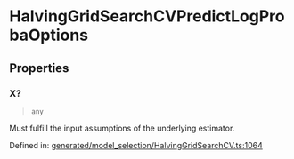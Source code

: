 # HalvingGridSearchCVPredictLogProbaOptions

## Properties

### X?

> `any`

Must fulfill the input assumptions of the underlying estimator.

Defined in:  [generated/model\_selection/HalvingGridSearchCV.ts:1064](https://github.com/transitive-bullshit/scikit-learn-ts/blob/b59c1ff/packages/sklearn/src/generated/model_selection/HalvingGridSearchCV.ts#L1064)
